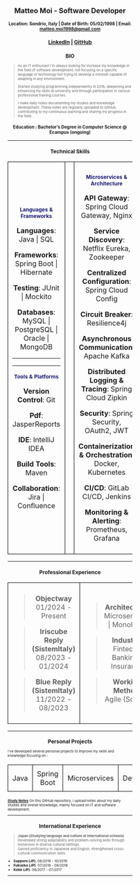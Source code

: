 # Matteo Moi - Software Developer

#### Location: Sondrio, Italy | Date of Birth: 05/02/1998 | Email: matteo.moi1998@gmail.com

## [LinkedIn](https://www.linkedin.com/in/matteo-moi/) | [GitHub](https://github.com/Jok98)

## BIO

> As an IT enthusiast I'm always looking for increase my knowledge in the field of software development,
> not focusing on a specific language or technology but trying to develop a mindset capable of adapting in any
> environment.
>
> Started studying programming independently in 2016, deepening and enhancing my skills at university and through
> participation in various professional training courses.
>
> I make daily notes documenting my studies and knowledge development. These notes are regularly uploaded to
> GitHub, contributing to my continuous learning and sharing my progress in the field.

#### Education : Bachelor’s Degree in Computer Science @ Ecampus (ongoing)

---

## Technical Skills

<table border="1">
<tr>
    <td>

### Languages & Frameworks

**Languages**: Java | SQL

**Frameworks**: Spring Boot | Hibernate

**Testing**: JUnit | Mockito

**Databases**: MySQL | PostgreSQL | Oracle | MongoDB



---

---

### Tools & Platforms

**Version Control**: Git

**Pdf**: JasperReports

**IDE**: IntelliJ IDEA

**Build Tools**: Maven

**Collaboration**: Jira | Confluence

</td>

<td>


</td>

<td>

### Microservices & Architecture

**API Gateway**: Spring Cloud Gateway, Nginx

**Service Discovery**: Netflix Eureka, Zookeeper

**Centralized Configuration**: Spring Cloud Config

**Circuit Breaker**: Resilience4j

**Asynchronous Communication**: Apache Kafka

**Distributed Logging & Tracing**: Spring Cloud Zipkin

**Security**: Spring Security, OAuth2, JWT

**Containerization & Orchestration**: Docker, Kubernetes

**CI/CD**: GitLab CI/CD, Jenkins

**Monitoring & Alerting**: Prometheus, Grafana

</td>
</tr>
</table>

---

## Professional Experience

<table border="1">
<tr>

<td>

> **Objectway** 01/2024 - Present


> **Iriscube Reply (SistemItaly)** 08/2023 - 01/2024


> **Blue Reply (SistemItaly)** 11/2022 - 08/2023

</td>

<td>

> **Architecture**: Microservices | Monolithic

> **Industry**: Fintech | Banking | Insurance

> **Working Method**: Agile (Scrum)

</td>

</tr>
</table>

---

## Personal Projects

I've developed several personal projects to improve my skills and knowledge focusing on :

|      |             |               |        |
|------|-------------|---------------|--------|
| Java | Spring Boot | Microservices | DevOps |

**[Study Notes](https://github.com/Jok98/Jok98)**
On this GitHub repository, I upload notes about my daily studies and overall knowledge, mainly focused on IT and software development.

---

## International Experience

> **Japan (Studying language and culture at international schools)** <br>
> Developed strong adaptability and problem-solving skills through immersion in diverse cultural settings. <br>
> Gained proficiency in Japanese and English, strengthened cross-cultural communication skills

- **Sapporo (JP)**: 08/2019 - 10/2019
- **Fukuoka (JP)**: 07/2018 - 09/2018
- **Kobe (JP)**: 06/2017 - 07/2017

---

<style>
  body {
    align-items: center;
    font-size: 8px;
  }

  h1, h2 {
    text-align: center;
  }

  h3 {
    text-align: center;
    font-size: 12px;
    color: MidnightBlue;
  }

  h4 {
    text-align: center;
    font-size: 10px;
  }

  /* Center the table on the page */
  table {
    margin-left: auto;
    margin-right: auto;
    border-collapse: collapse;
    border: none; /* Remove the external border of the table */
  }

  /* Center the text inside table headers and cells */
  th, td {
    text-align: center;
    vertical-align: middle;
    padding: 10px; /* Adds padding inside cells */
    border: 1px solid black; /* Add internal borders to table headers and cells */
  }

  /* Optional: Adds style to headers (bold is default for <th>) */
  th {
    font-weight: bold;
  }
</style>


